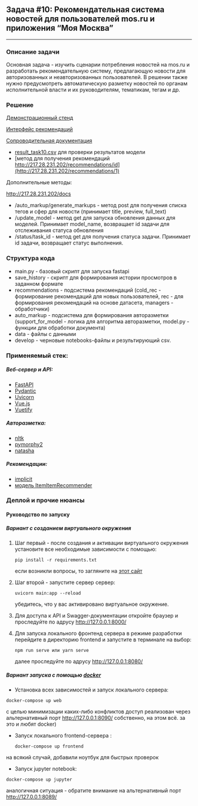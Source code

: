 ## Задача #10: Рекомендательная система новостей для пользователей mos.ru и приложения “Моя Москва”
---

### Описание задачи
Основная задача - изучить сценарии потребления новостей на mos.ru и разработать рекомендательную систему, предлагающую новости для авторизованных и неавторизованных пользователей. В решении также нужно предусмотреть автоматическую разметку новостей по органам исполнительной власти и их руководителям, тематикам, тегам и др. 

### Решение

[Демонстрационный стенд](http://217.28.231.202/docs#/)

[Интерфейс рекомендаций](http://217.28.231.202:8080/)

[Сопроводительная документация](/develop/Documentation.ipynb)

- [result_task10.csv](/develop/result_task10.csv) для проверки результатов модели
- [метод для получения рекомендаций http://217.28.231.202/recommendations/id](http://217.28.231.202/recommendations/1)

Дополнительные методы:

http://217.28.231.202/docs

- /auto_markup/generate_markups - метод post для получения списка тегов и сфер для новости (принимает title, preview, full_text)
- /update_model - метод get для запуска обновления данных для моделей. Принимает model_name, возвращает id задачи для отслеживания статуса обновления
- /status/task_id - метод get для получения статуса задачи. Принимает id задачи, возвращает статус выполнения.


### Структура кода
- main.py - базовый скрипт для запуска fastapi
- save_history - скрипт для формирования истории просмотров в заданном формате
- recommendations - подсистема рекомендаций (cold_rec - формирование рекомендаций для новых пользователей, rec - для формирования рекомендаций на основе датасета, managers - обработчики)
- auto_markup - подсистема для формирования авторазметки (support_for_model - логика для алгоритма авторазметки, model.py - функции для обработки документа)
- data - файлы с данными
- develop - черновые notebooks-файлы и результирующий csv.

### Применяемый стек:
##### Веб-сервер и API:
- [FastAPI](https://github.com/tiangolo/fastapi "современный, шустрый веб-фреймворк для строительства крутых API c помощью Python => 3.6")
- [Pydantic](https://github.com/samuelcolvin/pydantic "валидация данных и настройки с применением встроенных аннотаций типов Python")
- [Uvicorn](https://github.com/encode/uvicorn "лёгкий и стремительный ASGI-сервер")
- [Vue.js](https://vuejs.org/ "прогрессивный JavaScript FrameWork")
- [Vuetify](https://vuetifyjs.com/ "Material Design Front-End FrameWork")

##### Авторазметка:
- [nltk](https://github.com/nltk/nltk "набор инструментов для обработки текста NLTK -- the Natural Language Toolkit")
- [pymorphy2](https://github.com/kmike/pymorphy2/blob/92d546f042ff14601376d3646242908d5ab786c1/docs/index.rst "Морфологический анализатор pymorphy2 -> приводит слова к нормальной форме, а также многое другое")
- [natasha](https://github.com/natasha/natasha "библиотека для обработки текстов на русском языке")
##### Рекомендации:
- [implicit](https://github.com/benfred/implicit/blob/main/docs/quickstart.rst)
- [модель ItemItemRecommender](https://github.com/benfred/implicit/blob/main/implicit/nearest_neighbours.py#L12)

### Деплой и прочие нюансы
#### Руководство по запуску

##### Вариант с созданием виртуального окружения

1. Шаг первый - после создания и активации виртуального окружения установите все необходимые зависимости с помощью:

    ```pip install -r requirements.txt```

    если возникли вопросы, то загляните на [этот сайт](https://realpython.com/python-virtual-environments-a-primer/)
2. Шаг второй - запустите сервер сервер:

    ```uvicorn main:app --reload```

    убедитесь, что у вас активировано виртуальное окружение.

3. Для доступа к API и Swagger-документации откройте браузер и проследуйте по адрусу http://127.0.0.1:8000/
4. Для запуска локального фронтенд сервера в режиме разработки перейдите в директорию frontend и запустите в терминале на выбор:

    ```npm run serve или yarn serve```

    далее проследуйте по адрусу http://127.0.0.1:8080/

##### Вариант запуска с помощью [docker](https://www.docker.com "популярный контейнизатор")

- Установка всех зависимостей и запуск локального сервера:

```docker-compose up web```

с целью минимизации каких-либо конфликтов доступ реализован через альтернативный порт http://127.0.0.1:8090/
собственно, на этом всё. за это и любят docker)

- Запуск локального frontend-сервера :
  
  ```docker-compose up frontend```

на всякий случай, добавили ноутбук для быстрых проверок

- Запуск jupyter notebook:
  
```docker-compose up jupyter```

аналогичная ситуация - обратите внимание на альтернативный порт http://127.0.0.1:8089/

